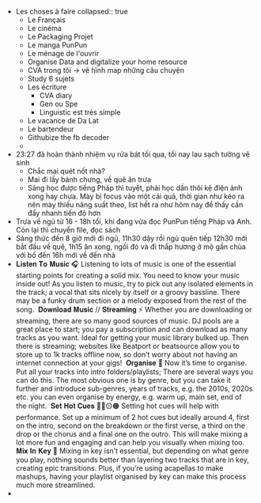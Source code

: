 - Les choses à faire
  collapsed:: true
	- Le Français
	- Le cinéma
	- Le Packaging Projet
	- Le manga PunPun
	- Le ménage de l'ouvrir
	- Organise Data and digitalize your home resource
	- CVA trong tôi -> vẽ hình map những câu chuyện
	- Study 6 sujets
	- Les écriture
		- CVA diary
		- Gen ou Spe
		- Linguistic est très simple
	- Le vacance de Da Lat
	- Le bartendeur
	- Githubize the fb decoder
	-
- 23:27 đã hoàn thành nhiệm vụ rửa bát tối qua, tối nay lau sạch tường vệ sinh
	- Chắc mai quét nốt nhà?
	- Mai đi lấy bánh chưng, về quê ăn trưa
	- Sáng học được tiếng Pháp thì tuyệt, phải học dần thôi kệ điện ảnh xong hay chưa. Mày bị focus vào một cái quá, thời gian như kéo ra nên mày thiếu năng suất theo, list hết ra như hôm nay để thấy cần đẩy nhanh tiến độ hơn
- Trưa về ngủ từ 16 - 18h tối, khi đang vừa đọc PunPun tiếng Pháp và Anh. Còn lại thì chuyển file, đọc sách
- Sáng thức đến 8 giờ mới đi ngủ, 11h30 dậy rồi ngủ quên tiếp 12h30 mới bắt đầu về quê, 1h15 ăn xong, ngồi đó và đi thắp hương ở mộ gần chùa với bố đến 16h mới về đến nhà
- 𝐋𝐢𝐬𝐭𝐞𝐧 𝐓𝐨 𝐌𝐮𝐬𝐢𝐜 🎧⁠
  Listening to lots of music is one of the essential starting points for creating a solid mix. You need to know your music inside out! As you listen to music, try to pick out any isolated elements in the track; a vocal that sits nicely by itself or a groovy bassline. There may be a funky drum section or a melody exposed from the rest of the song.⁠
  ⁠
  𝐃𝐨𝐰𝐧𝐥𝐨𝐚𝐝 𝐌𝐮𝐬𝐢𝐜 // 𝐒𝐭𝐫𝐞𝐚𝐦𝐢𝐧𝐠 ⚡️⁠
  Whether you are downloading or streaming, there are so many good sources of music. DJ pools are a great place to start; you pay a subscription and can download as many tracks as you want. Ideal for getting your music library bulked up. Then there is streaming; websites like Beatport or beatsource allow you to store up to 1k tracks offline now, so don’t worry about not having an internet connection at your gigs!⁠
  ⁠
  𝐎𝐫𝐠𝐚𝐧𝐢𝐬𝐞 📁⁠
  Now it’s time to organise. Put all your tracks into intro folders/playlists; There are several ways you can do this. The most obvious one is by genre, but you can take it further and introduce sub-genres, years of tracks, e.g. the 2010s, 2020s etc. you can even organise by energy, e.g. warm up, main set, end of the night.⁠
  ⁠
  𝐒𝐞𝐭 𝐇𝐨𝐭 𝐂𝐮𝐞𝐬 🔴🔵🟡🟠⁠
  Setting hot cues will help with performance. Set up a minimum of 2 hot cues but ideally around 4, first on the intro, second on the breakdown or the first verse, a third on the drop or the chorus and a final one on the outro. This will make mixing a lot more fun and engaging and can help you visually when mixing too.⁠
  ⁠
  𝐌𝐢𝐱 𝐈𝐧 𝐊𝐞𝐲 🔑⁠
  Mixing in key isn’t essential, but depending on what genre you play, nothing sounds better than layering two tracks that are in key, creating epic transitions. Plus, if you’re using acapellas to make mashups, having your playlist organised by key can make this process much more streamlined.⁠
  ⁠
-
